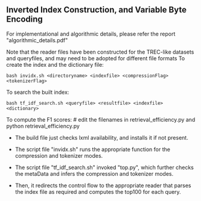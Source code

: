 ## Inverted Index Construction, and Variable Byte Encoding

For implementational and algorithmic details, please refer the report "algorithmic_details.pdf"

Note that the reader files have been constructed for the TREC-like datasets and queryfiles, and may need to be adopted for different file formats 
To create the index and the dictionary file:

    bash invidx.sh <directoryname> <indexfile> <compressionFlag> <tokenizerFlag>

To search the built index:

    bash tf_idf_search.sh <queryfile> <resultfile> <indexfile> <dictionary>

To compute the F1 scores:
    # edit the filenames in retrieval_efficiency.py and 
    python retrieval_efficiency.py


* The build file just checks lxml availability, and installs it if not present.

* The script file "invidx.sh" runs the appropriate function for the compression and tokenizer modes.

* The script file "tf_idf_search.sh" invoked "top.py", which further checks the metaData and infers the compression and tokenizer modes.
* Then, it redirects the control flow to the appropriate reader that parses the index file as required and computes the top100 for each query.
